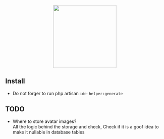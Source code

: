 <p align="center"><img src="https://res.cloudinary.com/auxe/image/upload/v1584899634/auxe/auxeBlack220x51_gqqucy.png" width="200"></p>

## Install
+ Do not forger to run php artisan `ide-helper:generate`

## TODO

+ Where to store avatar images?  
All the logic behind the storage and check,
Check if it is a goof idea to make it nullable in database tables